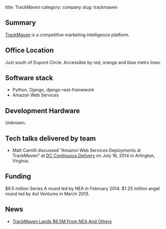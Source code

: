 title: TrackMaven
category: company
slug: trackmaven


## Summary
[TrackMaven](http://trackmaven.com/) is a competitive marketing intelligence 
platform.


## Office Location
Just south of Dupont Circle. Accessible by red, orange and blue metro lines.


## Software stack
* Python, Django, django-rest-framework
* Amazon Web Services


## Development Hardware
Unknown.

## Tech talks delivered by team
* Matt Camilli discussed "Amazon Web Services Deployments at TrackMaven" at 
  [DC Continuous Delivery](http://www.meetup.com/DC-continuous-delivery/events/191237812/) 
  on July 16, 2014 in Arlington, Virginia.


## Funding
$6.5 million Series A round led by NEA in February 2014.
$1.25 million angel round led by Aol Ventures in March 2013.


## News
* [TrackMaven Lands $6.5M From NEA And Others](http://techcrunch.com/2014/02/04/trackmaven-lands-6-5m-from-nea-and-others-to-bring-better-competitive-intelligence-to-digital-marketers/)
